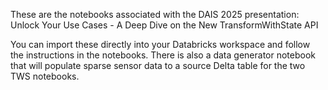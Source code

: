 These are the notebooks associated with the DAIS 2025 presentation: Unlock Your Use Cases - A Deep Dive on the New TransformWithState API

You can import these directly into your Databricks workspace and follow the instructions in the notebooks.  There is also a data generator notebook that will populate sparse sensor data to a source Delta table for the two TWS notebooks.
